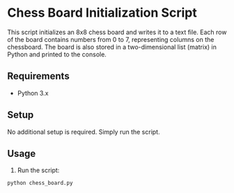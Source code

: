 # Chess Board Initialization Script

This script initializes an 8x8 chess board and writes it to a text file. Each row of the board contains numbers from 0 to 7, representing columns on the chessboard. The board is also stored in a two-dimensional list (matrix) in Python and printed to the console.

## Requirements

- Python 3.x

## Setup

No additional setup is required. Simply run the script.

## Usage

1. Run the script:

```bash
python chess_board.py

